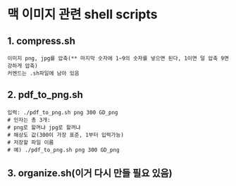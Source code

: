 # 맥 이미지 관련 shell scripts

## 1. compress.sh

    이미지 png, jpg를 압축(** 마지막 숫자에 1~9의 숫자를 넣으면 된다, 1이면 덜 압축 9면 강하게 압축)
    커멘드는 .sh파일에 남아 있음

## 2. pdf_to_png.sh

    입력: ./pdf_to_png.sh png 300 GD_png
    # 인자는 총 3개:
    # png로 할꺼냐 jpg로 할꺼냐
    # 해상도 값(300이 가장 표준, 1부터 입력가능)
    # 저장할 파일 이름
    # 예) ./pdf_to_png.sh png 300 GD_png

## 3. organize.sh(이거 다시 만들 필요 있음)

